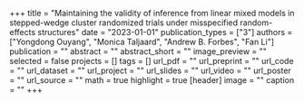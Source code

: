 +++
title = "Maintaining the validity of inference from linear mixed models in stepped-wedge cluster randomized trials under misspecified random-effects structures"
date = "2023-01-01"
publication_types = ["3"]
authors = ["Yongdong Ouyang", "Monica Taljaard", "Andrew B. Forbes", "Fan Li"]
publication = ""
abstract = ""
abstract_short = ""
image_preview = ""
selected = false
projects = []
tags = []
url_pdf = ""
url_preprint = ""
url_code = ""
url_dataset = ""
url_project = ""
url_slides = ""
url_video = ""
url_poster = ""
url_source = ""
math = true
highlight = true
[header]
image = ""
caption = ""
+++
